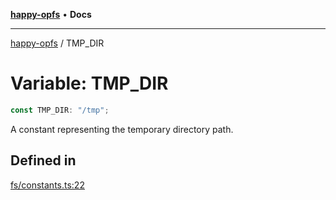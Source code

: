 [**happy-opfs**](../README.md) • **Docs**

***

[happy-opfs](../README.md) / TMP\_DIR

# Variable: TMP\_DIR

```ts
const TMP_DIR: "/tmp";
```

A constant representing the temporary directory path.

## Defined in

[fs/constants.ts:22](https://github.com/JiangJie/happy-opfs/blob/6e8cfb02baa55aecdbfe9b09b83e8895a321cf4e/src/fs/constants.ts#L22)
